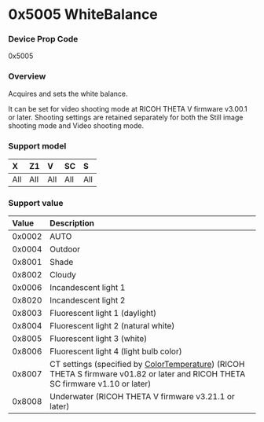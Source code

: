 # 0x5005 WhiteBalance

### Device Prop Code

0x5005

### Overview

Acquires and sets the white balance.

It can be set for video shooting mode at RICOH THETA V firmware v3.00.1 or later. Shooting settings are retained separately for both the Still image shooting mode and Video shooting mode.

### Support model

| X | Z1 | V | SC | S |
|:--|:--|:--|:--|:--|
| All | All | All | All | All |

### Support value

| Value | Description |
|:--|:--|
| 0x0002 | AUTO |
| 0x0004 | Outdoor |
| 0x8001 | Shade |
| 0x8002 | Cloudy |
| 0x0006 | Incandescent light 1 |
| 0x8020 | Incandescent light 2 |
| 0x8003 | Fluorescent light 1 (daylight) |
| 0x8004 | Fluorescent light 2 (natural white) |
| 0x8005 | Fluorescent light 3 (white) |
| 0x8006 | Fluorescent light 4 (light bulb color) |
| 0x8007 | CT settings (specified by [ColorTemperature](color_temperature.md)) (RICOH THETA S firmware v01.82 or later and RICOH THETA SC firmware v1.10 or later) |
| 0x8008 | Underwater (RICOH THETA V firmware v3.21.1 or later) |
